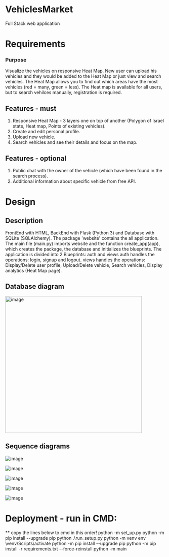 # VehiclesMarket
Full Stack web application

# Requirements
### Purpose
Visualize the vehicles on responsive Heat Map. New user can upload his vehicles and they would be added to the Heat Map or just view and search vehicles.
The Heat Map allows you to find out which areas have the most vehicles (red = many, green = less). The Heat map is available for all users, but to search vehilces manually, registration is required.
## Features - must
1) Responsive Heat Map - 3 layers one on top of another (Polygon of Israel state, Heat map, Points of existing vehicles).
2) Create and edit personal profile.
3) Upload new vehicle.
4) Search vehicles and see their details and focus on the map.
## Features - optional
1) Public chat with the owner of the vehicle (which have been found in the search process).
2) Additional information about specific vehicle from free API.

# Design
## Description
FrontEnd with HTML, BackEnd with Flask (Python 3) and Database with SQLite (SQLAlchemy).
The package 'website' contains the all application. The main file (main.py) imports website and the function create_app(app), which creates the package, the database and initializes the blueprints. The application is divided into 2 Blueprints: auth and views
auth handles the operations: login, signup and logout.
views handles the operations: Display/Delete user profile, Upload/Delete vehicle, Search vehicles, Display analytics (Heat Map page).

## Database diagram
<img width="431" alt="image" src="https://user-images.githubusercontent.com/58309185/193948888-cbfe583a-2bd4-4a97-b8b6-9ae058bb8c6d.png">

## Sequence diagrams
![image](https://user-images.githubusercontent.com/58309185/193948928-cfce9eed-0292-4cc3-bb1e-12d7c90be3a4.png)

![image](https://user-images.githubusercontent.com/58309185/193948955-b830e5b3-df0c-4aba-9b69-362d8ad31811.png)

![image](https://user-images.githubusercontent.com/58309185/193948987-ca09010e-92f4-4f74-aa0b-40b838196c13.png)

![image](https://user-images.githubusercontent.com/58309185/193949007-6dfbe82a-f76a-4266-9fab-186e1412da51.png)

![image](https://user-images.githubusercontent.com/58309185/193949036-d14bcd9f-6108-4ba0-b205-cb11d15cd891.png)

# Deployment - run in CMD:
** copy the lines below to cmd in this order!
python -m set_up.py
python -m pip install --upgrade pip
python .\run_setup.py
python -m venv env
\venv\Scripts\activate
python -m pip install --upgrade pip
python -m pip install -r requirements.txt --force-reinstall
python -m main
